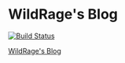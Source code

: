 # WildRage's Blog
[![Build Status](https://travis-ci.org/HZoi-WildRage/Blog.svg?branch=master)](https://travis-ci.org/HZoi-WildRage/Blog)  

[WildRage's Blog](https://www.wildrage.cf)  

